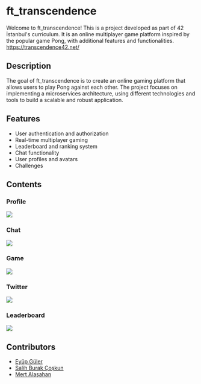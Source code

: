 # ft_transcendence

Welcome to ft_transcendence! This is a project developed as part of 42 İstanbul's curriculum. It is an online multiplayer game platform inspired by the popular game Pong, with additional features and functionalities.
https://transcendence42.net/

## Description 

The goal of ft_transcendence is to create an online gaming platform that allows users to play Pong against each other. The project focuses on implementing a microservices architecture, using different technologies and tools to build a scalable and robust application.

## Features

- User authentication and authorization
- Real-time multiplayer gaming
- Leaderboard and ranking system
- Chat functionality
- User profiles and avatars
- Challenges
## Contents
### Profile
  <img src="https://github.com/csalihburak/test/blob/main/content/profile.gif"></img>
### Chat
  <img src="https://github.com/csalihburak/test/blob/main/content/chat.gif"></img>
### Game
  <img src="https://github.com/csalihburak/test/blob/main/content/game.gif"></img> 
### Twitter
  <img src="https://github.com/csalihburak/test/blob/main/content/twitter.gif"></img>
### Leaderboard
  <img src="https://github.com/csalihburak/test/blob/main/content/leaderboard.gif"></img>
## Contributors
- [Eyüp Güler](https://github.com/egulerr)
- [Salih Burak Çoşkun](https://github.com/csalihburak)
- [Mert Alaşahan](https://github.com/mertflixs)

